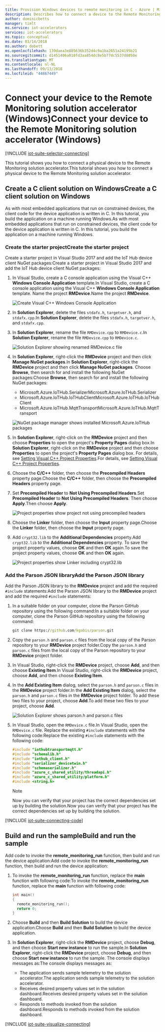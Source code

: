 ```yaml
---
title: Provision Windows devices to remote monitoring in C - Azure | Microsoft Docs
description: Describes how to connect a device to the Remote Monitoring solution accelerator using an application written in C running on Windows.
author: dominicbetts
manager: timlt
ms.service: iot-accelerators
services: iot-accelerators
ms.topic: conceptual
ms.date: 03/14/2018
ms.author: dobett
ms.openlocfilehash: 139daea3e885636b352d4c9a1ba2651a24195b21
ms.sourcegitcommit: d1451406a010fd3aa854dc8e5b77dc5537d8050e
ms.translationtype: MT
ms.contentlocale: nl-NL
ms.lasthandoff: 09/13/2018
ms.locfileid: "44867449"
---
```

# <a name="connect-your-device-to-the-remote-monitoring-solution-accelerator-windows"></a><span data-ttu-id="f3ae0-103">Connect your device to the Remote Monitoring solution accelerator (Windows)</span><span class="sxs-lookup"><span data-stu-id="f3ae0-103">Connect your device to the Remote Monitoring solution accelerator (Windows)</span></span>

[!INCLUDE [iot-suite-selector-connecting](../../includes/iot-suite-selector-connecting.md)]

<span data-ttu-id="f3ae0-104">This tutorial shows you how to connect a physical device to the Remote Monitoring solution accelerator.</span><span class="sxs-lookup"><span data-stu-id="f3ae0-104">This tutorial shows you how to connect a physical device to the Remote Monitoring solution accelerator.</span></span>

## <a name="create-a-c-client-solution-on-windows"></a><span data-ttu-id="f3ae0-105">Create a C client solution on Windows</span><span class="sxs-lookup"><span data-stu-id="f3ae0-105">Create a C client solution on Windows</span></span>

<span data-ttu-id="f3ae0-106">As with most embedded applications that run on constrained devices, the client code for the device application is written in C. In this tutorial, you build the application on a machine running Windows.</span><span class="sxs-lookup"><span data-stu-id="f3ae0-106">As with most embedded applications that run on constrained devices, the client code for the device application is written in C. In this tutorial, you build the application on a machine running Windows.</span></span>

### <a name="create-the-starter-project"></a><span data-ttu-id="f3ae0-107">Create the starter project</span><span class="sxs-lookup"><span data-stu-id="f3ae0-107">Create the starter project</span></span>

<span data-ttu-id="f3ae0-108">Create a starter project in Visual Studio 2017 and add the IoT Hub device client NuGet packages:</span><span class="sxs-lookup"><span data-stu-id="f3ae0-108">Create a starter project in Visual Studio 2017 and add the IoT Hub device client NuGet packages:</span></span>

1. <span data-ttu-id="f3ae0-109">In Visual Studio, create a C console application using the Visual C++ **Windows Console Application** template.</span><span class="sxs-lookup"><span data-stu-id="f3ae0-109">In Visual Studio, create a C console application using the Visual C++ **Windows Console Application** template.</span></span> <span data-ttu-id="f3ae0-110">Name the project **RMDevice**.</span><span class="sxs-lookup"><span data-stu-id="f3ae0-110">Name the project **RMDevice**.</span></span>

    ![Create Visual C++ Windows Console Application](./media/iot-accelerators-connecting-devices/visualstudio01.png)

1. <span data-ttu-id="f3ae0-112">In **Solution Explorer**, delete the files `stdafx.h`, `targetver.h`, and `stdafx.cpp`.</span><span class="sxs-lookup"><span data-stu-id="f3ae0-112">In **Solution Explorer**, delete the files `stdafx.h`, `targetver.h`, and `stdafx.cpp`.</span></span>

1. <span data-ttu-id="f3ae0-113">In **Solution Explorer**, rename the file `RMDevice.cpp` to `RMDevice.c`.</span><span class="sxs-lookup"><span data-stu-id="f3ae0-113">In **Solution Explorer**, rename the file `RMDevice.cpp` to `RMDevice.c`.</span></span>

    ![Solution Explorer showing renamed RMDevice.c file](./media/iot-accelerators-connecting-devices/visualstudio02.png)

1. <span data-ttu-id="f3ae0-115">In **Solution Explorer**, right-click the **RMDevice** project and then click **Manage NuGet packages**.</span><span class="sxs-lookup"><span data-stu-id="f3ae0-115">In **Solution Explorer**, right-click the **RMDevice** project and then click **Manage NuGet packages**.</span></span> <span data-ttu-id="f3ae0-116">Choose **Browse**, then search for and install the following NuGet packages:</span><span class="sxs-lookup"><span data-stu-id="f3ae0-116">Choose **Browse**, then search for and install the following NuGet packages:</span></span>

    * <span data-ttu-id="f3ae0-117">Microsoft.Azure.IoTHub.Serializer</span><span class="sxs-lookup"><span data-stu-id="f3ae0-117">Microsoft.Azure.IoTHub.Serializer</span></span>
    * <span data-ttu-id="f3ae0-118">Microsoft.Azure.IoTHub.IoTHubClient</span><span class="sxs-lookup"><span data-stu-id="f3ae0-118">Microsoft.Azure.IoTHub.IoTHubClient</span></span>
    * <span data-ttu-id="f3ae0-119">Microsoft.Azure.IoTHub.MqttTransport</span><span class="sxs-lookup"><span data-stu-id="f3ae0-119">Microsoft.Azure.IoTHub.MqttTransport</span></span>

    ![NuGet package manager shows installed Microsoft.Azure.IoTHub packages](./media/iot-accelerators-connecting-devices/visualstudio03.png)

1. <span data-ttu-id="f3ae0-121">In **Solution Explorer**, right-click on the **RMDevice** project and then choose **Properties** to open the project's **Property Pages** dialog box.</span><span class="sxs-lookup"><span data-stu-id="f3ae0-121">In **Solution Explorer**, right-click on the **RMDevice** project and then choose **Properties** to open the project's **Property Pages** dialog box.</span></span> <span data-ttu-id="f3ae0-122">For details, see [Setting Visual C++ Project Properties](https://docs.microsoft.com/cpp/ide/working-with-project-properties).</span><span class="sxs-lookup"><span data-stu-id="f3ae0-122">For details, see [Setting Visual C++ Project Properties](https://docs.microsoft.com/cpp/ide/working-with-project-properties).</span></span>

1. <span data-ttu-id="f3ae0-123">Choose the **C/C++** folder, then choose the **Precompiled Headers** property page.</span><span class="sxs-lookup"><span data-stu-id="f3ae0-123">Choose the **C/C++** folder, then choose the **Precompiled Headers** property page.</span></span>

1. <span data-ttu-id="f3ae0-124">Set **Precompiled Header** to **Not Using Precompiled Headers**.</span><span class="sxs-lookup"><span data-stu-id="f3ae0-124">Set **Precompiled Header** to **Not Using Precompiled Headers**.</span></span> <span data-ttu-id="f3ae0-125">Then choose **Apply**.</span><span class="sxs-lookup"><span data-stu-id="f3ae0-125">Then choose **Apply**.</span></span>

    ![Project properties show project not using precompiled headers](./media/iot-accelerators-connecting-devices/visualstudio04.png)

1. <span data-ttu-id="f3ae0-127">Choose the **Linker** folder, then choose the **Input** property page.</span><span class="sxs-lookup"><span data-stu-id="f3ae0-127">Choose the **Linker** folder, then choose the **Input** property page.</span></span>

1. <span data-ttu-id="f3ae0-128">Add `crypt32.lib` to the **Additional Dependencies** property.</span><span class="sxs-lookup"><span data-stu-id="f3ae0-128">Add `crypt32.lib` to the **Additional Dependencies** property.</span></span> <span data-ttu-id="f3ae0-129">To save the project property values, choose **OK** and then **OK** again.</span><span class="sxs-lookup"><span data-stu-id="f3ae0-129">To save the project property values, choose **OK** and then **OK** again.</span></span>

    ![Project properties show Linker including crypt32.lib](./media/iot-accelerators-connecting-devices/visualstudio05.png)

### <a name="add-the-parson-json-library"></a><span data-ttu-id="f3ae0-131">Add the Parson JSON library</span><span class="sxs-lookup"><span data-stu-id="f3ae0-131">Add the Parson JSON library</span></span>

<span data-ttu-id="f3ae0-132">Add the Parson JSON library to the **RMDevice** project and add the required `#include` statements:</span><span class="sxs-lookup"><span data-stu-id="f3ae0-132">Add the Parson JSON library to the **RMDevice** project and add the required `#include` statements:</span></span>

1. <span data-ttu-id="f3ae0-133">In a suitable folder on your computer, clone the Parson GitHub repository using the following command:</span><span class="sxs-lookup"><span data-stu-id="f3ae0-133">In a suitable folder on your computer, clone the Parson GitHub repository using the following command:</span></span>

    ```cmd
    git clone https://github.com/kgabis/parson.git
    ```

1. <span data-ttu-id="f3ae0-134">Copy the `parson.h` and `parson.c` files from the local copy of the Parson repository to your **RMDevice** project folder.</span><span class="sxs-lookup"><span data-stu-id="f3ae0-134">Copy the `parson.h` and `parson.c` files from the local copy of the Parson repository to your **RMDevice** project folder.</span></span>

1. <span data-ttu-id="f3ae0-135">In Visual Studio, right-click the **RMDevice** project, choose **Add**, and then choose **Existing Item**.</span><span class="sxs-lookup"><span data-stu-id="f3ae0-135">In Visual Studio, right-click the **RMDevice** project, choose **Add**, and then choose **Existing Item**.</span></span>

1. <span data-ttu-id="f3ae0-136">In the **Add Existing Item** dialog, select the `parson.h` and `parson.c` files in the **RMDevice** project folder.</span><span class="sxs-lookup"><span data-stu-id="f3ae0-136">In the **Add Existing Item** dialog, select the `parson.h` and `parson.c` files in the **RMDevice** project folder.</span></span> <span data-ttu-id="f3ae0-137">To add these two files to your project, choose **Add**.</span><span class="sxs-lookup"><span data-stu-id="f3ae0-137">To add these two files to your project, choose **Add**.</span></span>

    ![Solution Explorer shows parson.h and parson.c files](./media/iot-accelerators-connecting-devices/visualstudio06.png)

1. <span data-ttu-id="f3ae0-139">In Visual Studio, open the `RMDevice.c` file.</span><span class="sxs-lookup"><span data-stu-id="f3ae0-139">In Visual Studio, open the `RMDevice.c` file.</span></span> <span data-ttu-id="f3ae0-140">Replace the existing `#include` statements with the following code:</span><span class="sxs-lookup"><span data-stu-id="f3ae0-140">Replace the existing `#include` statements with the following code:</span></span>

    ```c
    #include "iothubtransportmqtt.h"
    #include "schemalib.h"
    #include "iothub_client.h"
    #include "serializer_devicetwin.h"
    #include "schemaserializer.h"
    #include "azure_c_shared_utility/threadapi.h"
    #include "azure_c_shared_utility/platform.h"
    #include <string.h>
    ```

    > [!NOTE]
    > <span data-ttu-id="f3ae0-141">Now you can verify that your project has the correct dependencies set up by building the solution.</span><span class="sxs-lookup"><span data-stu-id="f3ae0-141">Now you can verify that your project has the correct dependencies set up by building the solution.</span></span>

[!INCLUDE [iot-suite-connecting-code](../../includes/iot-suite-connecting-code.md)]

## <a name="build-and-run-the-sample"></a><span data-ttu-id="f3ae0-142">Build and run the sample</span><span class="sxs-lookup"><span data-stu-id="f3ae0-142">Build and run the sample</span></span>

<span data-ttu-id="f3ae0-143">Add code to invoke the **remote\_monitoring\_run** function, then build and run the device application:</span><span class="sxs-lookup"><span data-stu-id="f3ae0-143">Add code to invoke the **remote\_monitoring\_run** function, then build and run the device application:</span></span>

1. <span data-ttu-id="f3ae0-144">To invoke the **remote\_monitoring\_run** function, replace the **main** function with following code:</span><span class="sxs-lookup"><span data-stu-id="f3ae0-144">To invoke the **remote\_monitoring\_run** function, replace the **main** function with following code:</span></span>

    ```c
    int main()
    {
      remote_monitoring_run();
      return 0;
    }
    ```

1. <span data-ttu-id="f3ae0-145">Choose **Build** and then **Build Solution** to build the device application.</span><span class="sxs-lookup"><span data-stu-id="f3ae0-145">Choose **Build** and then **Build Solution** to build the device application.</span></span>

1. <span data-ttu-id="f3ae0-146">In **Solution Explorer**, right-click the **RMDevice** project, choose **Debug**, and then choose **Start new instance** to run the sample.</span><span class="sxs-lookup"><span data-stu-id="f3ae0-146">In **Solution Explorer**, right-click the **RMDevice** project, choose **Debug**, and then choose **Start new instance** to run the sample.</span></span> <span data-ttu-id="f3ae0-147">The console displays messages as:</span><span class="sxs-lookup"><span data-stu-id="f3ae0-147">The console displays messages as:</span></span>

    * <span data-ttu-id="f3ae0-148">The application sends sample telemetry to the solution accelerator.</span><span class="sxs-lookup"><span data-stu-id="f3ae0-148">The application sends sample telemetry to the solution accelerator.</span></span>
    * <span data-ttu-id="f3ae0-149">Receives desired property values set in the solution dashboard.</span><span class="sxs-lookup"><span data-stu-id="f3ae0-149">Receives desired property values set in the solution dashboard.</span></span>
    * <span data-ttu-id="f3ae0-150">Responds to methods invoked from the solution dashboard.</span><span class="sxs-lookup"><span data-stu-id="f3ae0-150">Responds to methods invoked from the solution dashboard.</span></span>

[!INCLUDE [iot-suite-visualize-connecting](../../includes/iot-suite-visualize-connecting.md)]
